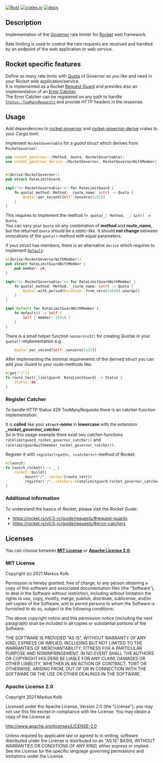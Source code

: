 [![Rust](https://github.com/kolbma/rocket-governor/actions/workflows/rust.yml/badge.svg)](https://github.com/kolbma/rocket-governor/actions/workflows/rust.yml)
[![crates.io](https://img.shields.io/crates/v/rocket-governor)](https://crates.io/crates/rocket-governor)
[![docs](https://docs.rs/rocket-governor/badge.svg)](https://docs.rs/rocket-governor)

## Description

Implementation of the [Governor](https://github.com/antifuchs/governor.git) rate limiter for [Rocket](https://rocket.rs) web framework.

Rate limiting is used to control the rate requests are received and handled by an endpoint of the web application 
or web service.

## Rocket specific features

Define as many rate limits with [Quota](https://docs.rs/governor/latest/governor/struct.Quota.html) of Governor
as you like and need in your Rocket web application/service.  
It is implemented as a Rocket [Request Guard](https://rocket.rs/v0.5-rc/guide/requests/#request-guards) and provides
also an implementation of an [Error Catcher](https://rocket.rs/v0.5-rc/guide/requests/#error-catchers).  
The Error Catcher can be registered on any path to handle [`Status::TooManyRequests`](https://api.rocket.rs/v0.5-rc/rocket/http/struct.Status.html#associatedconstant.TooManyRequests) and provide HTTP headers in the response.

## Usage

Add dependencies to [rocket-governor](https://crates.io/crates/rocket-governor) and [rocket-governor-derive](https://crates.io/crates/rocket-governor-derive) crates to your _Cargo.toml_.

Implement `RocketGovernable` for a _guard struct_ which derives from `RocketGovernor`: 

```rust
use rocket_governor::{Method, Quota, RocketGovernable};
use rocket_governor_derive::{RocketGovernor, RocketGovernorWithMember};


#[derive(RocketGovernor)]
pub struct RateLimitGuard;

impl<'r> RocketGovernable<'r> for RateLimitGuard {
    fn quota(_method: Method, _route_name: &str) -> Quota {
        Quota::per_second(Self::nonzero(1u32))
    }
}
```

This requires to implement the method `fn quota(_: Method, _: &str) -> Quota`.  
You can vary your `Quota` on any combination of __method__ and __route_name__, but the returned `Quota` should be a _static-like_. It should __not change__ between invocations of the `quota()`-method with equal parameters.

If your struct has members, there is an alternative `derive` which requires to implement [`Default`](https://doc.rust-lang.org/std/default/trait.Default.html):

```rust
#[derive(RocketGovernorWithMember)]
pub struct RateLimitGuardWithMember {
    pub member: u8,
}

impl<'r> RocketGovernable<'r> for RateLimitGuardWithMember {
    fn quota(_method: Method, _route_name: &str) -> Quota {
        Quota::with_period(Duration::from_secs(2u64)).unwrap()
    }
}

impl Default for RateLimitGuardWithMember {
    fn default() -> Self {
        Self { member: 254u8 }
    }
}
```

There is a small helper function `nonzero(u32)` for creating Quotas in your `quota()`-implementation e.g.:
```rust
    Quota::per_second(Self::nonzero(1u32))
```

After implementing the minimal requirements of the derived struct you can add your _Guard_ to your route-methods like:

```rust
#[get("/")]
fn route_test(_limitguard: RateLimitGuard) -> Status {
    Status::Ok
}
```

### Register Catcher

To handle HTTP Status 429 TooManyRequests there is an catcher-function implementation.

It is __called__ like your __*`struct`-name*__ in __lowercase__ with the extension __*_rocket_governor_catcher*__.  
So in this usage example there exist two catcher-functions `ratelimitguard_rocket_governor_catcher()` and `ratelimitguardwithmember_rocket_governor_catcher()`.

Register it with `register(<path>, <catchers>)`-method of Rocket:

```rust
#[launch]
fn launch_rocket() -> _ {
    rocket::build()
        .mount("/", routes![route_test])
        .register("/", catchers!(ratelimitguard_rocket_governor_catcher))
}
```

### Additional information

To understand the basics of Rocket, please visit the _Rocket Guide_:
* https://rocket.rs/v0.5-rc/guide/requests/#request-guards
* https://rocket.rs/v0.5-rc/guide/requests/#error-catchers

## Licenses

You can choose between __[MIT License](https://opensource.org/licenses/MIT)__ or __[Apache License 2.0](http://www.apache.org/licenses/LICENSE-2.0)__.

### MIT License

Copyright (c) 2021 Markus Kolb

Permission is hereby granted, free of charge, to any person obtaining a copy of this software and associated documentation files (the "Software"), to deal in the Software without restriction, including without limitation the rights to use, copy, modify, merge, publish, distribute, sublicense, and/or sell copies of the Software, and to permit persons to whom the Software is furnished to do so, subject to the following conditions:

The above copyright notice and this permission notice (including the next paragraph) shall be included in all copies or substantial portions of the Software.

THE SOFTWARE IS PROVIDED "AS IS", WITHOUT WARRANTY OF ANY KIND, EXPRESS OR IMPLIED, INCLUDING BUT NOT LIMITED TO THE WARRANTIES OF MERCHANTABILITY, FITNESS FOR A PARTICULAR PURPOSE AND NONINFRINGEMENT. IN NO EVENT SHALL THE AUTHORS OR COPYRIGHT HOLDERS BE LIABLE FOR ANY CLAIM, DAMAGES OR OTHER LIABILITY, WHETHER IN AN ACTION OF CONTRACT, TORT OR OTHERWISE, ARISING FROM, OUT OF OR IN CONNECTION WITH THE SOFTWARE OR THE USE OR OTHER DEALINGS IN THE SOFTWARE.

### Apache License 2.0

Copyright 2021 Markus Kolb

Licensed under the Apache License, Version 2.0 (the "License");
you may not use this file except in compliance with the License.
You may obtain a copy of the License at

http://www.apache.org/licenses/LICENSE-2.0

Unless required by applicable law or agreed to in writing, software
distributed under the License is distributed on an "AS IS" BASIS,
WITHOUT WARRANTIES OR CONDITIONS OF ANY KIND, either express or implied.
See the License for the specific language governing permissions and
limitations under the License.
